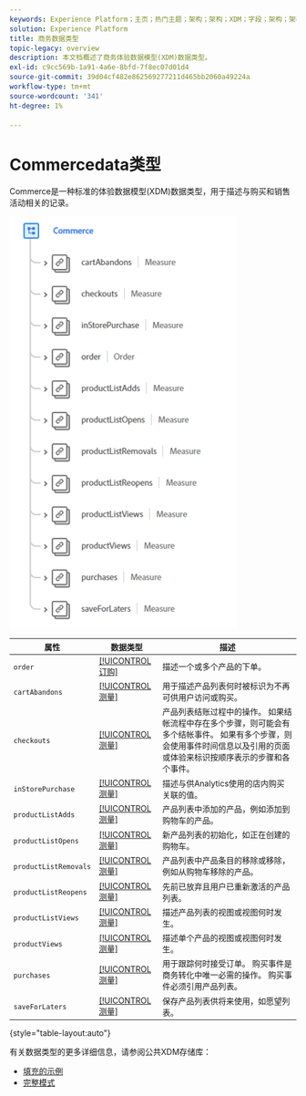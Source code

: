 ```yaml
---
keywords: Experience Platform；主页；热门主题；架构；架构；XDM；字段；架构；架构；商务；数据类型；数据类型；
solution: Experience Platform
title: 商务数据类型
topic-legacy: overview
description: 本文档概述了商务体验数据模型(XDM)数据类型。
exl-id: c9cc569b-1a91-4a6e-8bfd-7f8ec07d01d4
source-git-commit: 39d04cf482e862569277211d465bb2060a49224a
workflow-type: tm+mt
source-wordcount: '341'
ht-degree: 1%

---
```


#  Commercedata类型

 Commerce是一种标准的体验数据模型(XDM)数据类型，用于描述与购买和销售活动相关的记录。

<img src="../images/data-types/commerce.PNG" width="400" /><br />

| 属性 | 数据类型 | 描述 |
| --- | --- | --- |
| `order` | [[!UICONTROL 订购]](./order.md) | 描述一个或多个产品的下单。 |
| `cartAbandons` | [[!UICONTROL 测量]](./measure.md) | 用于描述产品列表何时被标识为不再可供用户访问或购买。 |
| `checkouts` | [[!UICONTROL 测量]](./measure.md) | 产品列表结账过程中的操作。 如果结帐流程中存在多个步骤，则可能会有多个结帐事件。 如果有多个步骤，则会使用事件时间信息以及引用的页面或体验来标识按顺序表示的步骤和各个事件。 |
| `inStorePurchase` | [[!UICONTROL 测量]](./measure.md) | 描述与供Analytics使用的店内购买关联的值。 |
| `productListAdds` | [[!UICONTROL 测量]](./measure.md) | 产品列表中添加的产品，例如添加到购物车的产品。 |
| `productListOpens` | [[!UICONTROL 测量]](./measure.md) | 新产品列表的初始化，如正在创建的购物车。 |
| `productListRemovals` | [[!UICONTROL 测量]](./measure.md) | 产品列表中产品条目的移除或移除，例如从购物车移除的产品。 |
| `productListReopens` | [[!UICONTROL 测量]](./measure.md) | 先前已放弃且用户已重新激活的产品列表。 |
| `productListViews` | [[!UICONTROL 测量]](./measure.md) | 描述产品列表的视图或视图何时发生。 |
| `productViews` | [[!UICONTROL 测量]](./measure.md) | 描述单个产品的视图或视图何时发生。 |
| `purchases` | [[!UICONTROL 测量]](./measure.md) | 用于跟踪何时接受订单。 购买事件是商务转化中唯一必需的操作。 购买事件必须引用产品列表。 |
| `saveForLaters` | [[!UICONTROL 测量]](./measure.md) | 保存产品列表供将来使用，如愿望列表。 |

{style=&quot;table-layout:auto&quot;}

有关数据类型的更多详细信息，请参阅公共XDM存储库：

* [填充的示例](https://github.com/adobe/xdm/blob/master/components/datatypes/marketing/commerce.example.1.json)
* [完整模式](https://github.com/adobe/xdm/blob/master/components/datatypes/marketing/commerce.schema.json)
